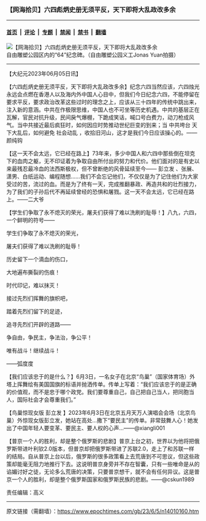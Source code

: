 ### 【网海拾贝】六四彪炳史册无须平反，天下即将大乱政改多余

---

#### [首页](../../../..?n14010160) &nbsp;|&nbsp; [评论](../../../../../epoch-comment?n14010160) &nbsp;|&nbsp; [专题](../../../../../epoch-special?n14010160) &nbsp;|&nbsp; [禁闻](../../../../../epoch-news?n14010160) &nbsp;|&nbsp; [禁书](../../../../../books?n14010160) &nbsp;|&nbsp; [翻墙](https://github.com/gfw-breaker/nogfw/blob/master/README.md?n14010160)


<div><img alt="【网海拾贝】六四彪炳史册无须平反，天下即将大乱政改多余" class="attachment-djy_600_400 size-djy_600_400 wp-post-image" src="https://i.epochtimes.com/assets/uploads/2020/07/dsc8142_i7t0-600x400.jpg"/>
<div class="caption">
 自由雕塑公园区内的“64”纪念碑。（自由雕塑公园义工Jonas Yuan拍摄）
</div></div><hr/><div class="post_content" id="artbody" itemprop="articleBody">
 <!-- article content begin -->
 <p>
  【大纪元2023年06月05日讯】
 </p>
 <p>
  【六四彪炳史册无须平反，天下即将大乱政改多余】纪念六四当然应该，六四烛光永远会点燃在香港人以及海内外中国人心目中，但我们今日纪念六四，不能停留在要求平反，要求政治改革这些过时的理念之上，应该从三十四年的传统中跳出来，注入新的意涵。中共在作极限思维，中国人也不可坐等历史机遇。中共的基层正在瓦解，官民对抗升级，民间戾气爆棚，下跪成笑话，喊口号白费力，动刀枪成风气。当中共接近最后疯狂时，如何因应时势推动世纪巨变的到来；当
  <ok href="https://www.epochtimes.com/gb/tag/%E4%B8%AD%E5%85%B1%E5%9E%AE%E5%8F%B0.html">
   中共垮台
  </ok>
  天下大乱后，如何避免
  <ok href="https://www.epochtimes.com/gb/tag/%E7%A4%BE%E4%BC%9A%E5%8A%A8%E4%B9%B1.html">
   社会动乱
  </ok>
  ，收拾旧河山，这才是我们今日应该操心的。——颜纯钩
 </p>
 <p>
  【这一天不会太远，它已经在路上】73年来，多少中国人和六四中那些倒在坦克下的血肉之躯，无不印证着为争取自由所付出的努力和代价。他们面对的是有史以来最残忍最冷血的法西斯极权，但不曾断绝的风骨延续至今——
  <ok href="https://www.epochtimes.com/gb/tag/%E5%BD%AD%E7%AB%8B%E5%8F%91.html">
   彭立发
  </ok>
  、张展、潇男、白纸运动、编程随想……我们不会忘记他们，不仅仅是为了记住他们为大家受过的苦，流过的血。而是为了终有一天，完成推翻暴政、再造共和的壮烈接力，为了我们的子孙后代不再延续曾经的恐惧和屠戮。这一天不会太远，它已经在路上。——二大爷
 </p>
 <p>
  【学生们争取了永不熄灭的荣光，屠夫们获得了难以洗刷的耻辱！】八九，六四，一个鲜明的符号——
 </p>
 <p>
  学生们争取了永不熄灭的荣光，
 </p>
 <p>
  屠夫们获得了难以洗刷的耻辱！
 </p>
 <p>
  历史留下一个滴血的伤口，
 </p>
 <p>
  大地遍布撕裂的伤痕！
 </p>
 <p>
  时代印记，难以抹灭！
 </p>
 <p>
  接过先烈们挥舞的旗帜吧，
 </p>
 <p>
  踏着先烈们留下的足迹，
 </p>
 <p>
  追寻先烈们开辟的道路——
 </p>
 <p>
  争自由，争民主，争法治，争公平！
 </p>
 <p>
  唯有战斗！继续战斗！
 </p>
 <p>
  ——弧度度
 </p>
 <p>
  【我们应该忠于的是什么？】6月3日，一名女子在北京“鸟巢”（国家体育场）外塔上挥舞绘有美国国旗的标语并抛洒传单。传单上写着：“我们应该忠于的是正确的价值观，而不是忠于哪个政党。我们要尊重自己，自己把自己当人，把同胞当人，国际社会才会尊重我们。”
 </p>
 <p>
  【鸟巢惊现女版
  <ok href="https://www.epochtimes.com/gb/tag/%E5%BD%AD%E7%AB%8B%E5%8F%91.html">
   彭立发
  </ok>
  】2023年6月3日在北京五月天万人演唱会会场（北京鸟巢）外惊现女版彭立发，她站在高处…撒下“要民主”的传单。非常鼓舞人心！她发出了中国年轻人要变革、要民主、要人权的心声…——@xiangli001
 </p>
 <p>
  【普京一个人的胜利，却是整个俄罗斯的悲剧】普京上台之初，世界以为他将把俄罗斯带进叶利钦2.0版本，但普京却把俄罗斯带进了苏联2.0，走上了和苏联一样的结局。自从普京上台以后，俄罗斯的很多政策看上去荒唐到不可思议，但这些政策却能毫无阻力地推行下去。这说明普京身旁并不存在智囊，只有一些唯命是从的谄媚讨好之徒，无论多么荒唐的决策，只要普京想干，就不会有任何异议。这是普京一个人的胜利，却是整个俄罗斯国家和俄罗斯民族的悲剧。——@cskun1989
 </p>
 <p>
  责任编辑：高义
 </p>
 <!-- article content end -->
 <div id="below_article_ad">
 </div>
</div>


---

原文链接（需翻墙）：https://www.epochtimes.com/gb/23/6/5/n14010160.htm